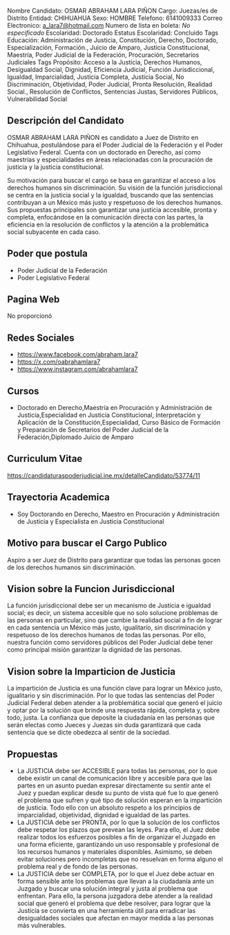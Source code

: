 Nombre Candidato: OSMAR ABRAHAM LARA PIÑON
Cargo: Juezas/es de Distrito
Entidad: CHIHUAHUA
Sexo: HOMBRE
Telefono: 6141009333
Correo Electronico: a_lara7@hotmail.com
Numero de lista en boleta: *No especificado*
Escolaridad: Doctorado
Estatus Escolaridad: Concluido
Tags Educación: Administración de Justicia, Constitución, Derecho, Doctorado, Especialización, Formación., Juicio de Amparo, Justicia Constitucional, Maestría, Poder Judicial de la Federación, Procuración, Secretarios Judiciales
Tags Propósito: Acceso a la Justicia, Derechos Humanos, Desigualdad Social, Dignidad, Eficiencia Judicial, Función Jurisdiccional, Igualdad, Imparcialidad, Justicia Completa, Justicia Social, No Discriminación, Objetividad, Poder Judicial, Pronta Resolución, Realidad Social., Resolución de Conflictos, Sentencias Justas, Servidores Públicos, Vulnerabilidad Social


## Descripción del Candidato 

OSMAR ABRAHAM LARA PIÑON es candidato a Juez de Distrito en Chihuahua, postulándose para el Poder Judicial de la Federación y el Poder Legislativo Federal. Cuenta con un doctorado en Derecho, así como maestrías y especialidades en áreas relacionadas con la procuración de justicia y la justicia constitucional. 

Su motivación para buscar el cargo se basa en garantizar el acceso a los derechos humanos sin discriminación. Su visión de la función jurisdiccional se centra en la justicia social y la igualdad, buscando que las sentencias contribuyan a un México más justo y respetuoso de los derechos humanos. Sus propuestas principales son garantizar una justicia accesible, pronta y completa, enfocándose en la comunicación directa con las partes, la eficiencia en la resolución de conflictos y la atención a la problemática social subyacente en cada caso.


## Poder que postula

- Poder Judicial de la Federación
- Poder Legislativo Federal


## Pagina Web

No proporcionó


## Redes Sociales

- https://www.facebook.com/abraham.lara7
- https://x.com/oabrahamlara7
- https://www.instagram.com/abrahamlara7


## Cursos

- Doctorado en Derecho,Maestría en Procuración y Administración de Justicia,Especialidad en Justicia Constitucional, Interpretación y Aplicación de la Constitución,Especialidad, Curso Básico de Formación y Preparación de Secretarios del Poder Judicial de la Federación,Diplomado Juicio de Amparo


## Curriculum Vitae

https://candidaturaspoderjudicial.ine.mx/detalleCandidato/53774/11


## Trayectoria Academica

- Soy Doctorando en Derecho, Maestro en Procuración y Administración de Justicia y Especialista en Justicia Constitucional


## Motivo para buscar el Cargo Publico

Aspiro a ser Juez de Distrito para garantizar que todas las personas gocen de los derechos humanos sin discriminación.


## Vision sobre la Funcion Jurisdiccional

La función jurisdiccional debe ser un mecanismo de Justicia e igualdad social; es decir, un sistema accesible que no solo solucione problemas de las personas en particular, sino que cambie la realidad social a fin de lograr en cada sentencia un México más justo, igualitario, sin discriminación y respetuoso de los derechos humanos de todas las personas. Por ello, nuestra función como servidores públicos del Poder Judicial debe tener como principal misión garantizar la dignidad de las personas.


## Vision sobre la Imparticion de Justicia

La impartición de Justicia es una función clave para lograr un México justo, igualitario y sin discriminación. Por lo que todas las sentencias del Poder Judicial Federal deben atender a la problemática social que generó el juicio y optar por la solución que brinde una respuesta rápida, completa y, sobre todo, justa. La confianza que deposite la ciudadanía en las personas que serán electas como Jueces y Juezas sin duda garantizará que cada sentencia que se dicte obedezca al sentir de la sociedad.


## Propuestas

- La JUSTICIA debe ser ACCESIBLE para todas las personas, por lo que debe existir un canal de comunicación libre y accesible para que las partes en un asunto puedan expresar directamente su sentir ante el Juez y puedan explicar desde su punto de vista qué fue lo que generó el problema que sufren y qué tipo de solución esperan en la impartición de justicia. Todo ello con un absoluto respeto a los principios de imparcialidad, objetividad, dignidad e igualdad de las partes.
- La JUSTICIA debe ser PRONTA, por lo que la solución de los conflictos debe respetar los plazos que prevean las leyes. Para ello, el Juez debe realizar todos los esfuerzos posibles a fin de organizar el Juzgado en una forma eficiente, garantizando un uso responsable y profesional de los recursos humanos y materiales disponibles. Asimismo, se deben evitar soluciones pero incompletas que no resuelvan en forma alguno el problema real y de fondo de las personas.
- La JUSTICIA debe ser COMPLETA, por lo que el Juez debe actuar en forma sensible ante los problemas que llevan a la ciudadanía ante un Juzgado y buscar una solución integral y justa al problema que enfrentan. Para ello, la persona juzgadora debe atender a la realidad social que generó el problema que debe resolver, para lograr que la Justicia se convierta en una herramienta útil para erradicar las desigualdades sociales que afectan en mayor medida a las personas más vulnerables.

